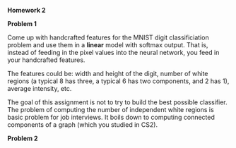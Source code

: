 **Homework 2**

**Problem 1**

Come up with handcrafted features for the MNIST digit classificiation problem and use them in a **linear** model with softmax output. That is, instead of feeding in the pixel values into the neural network, you feed in your handcrafted features.

The features could be: width and height of the digit, number of white regions (a typical 8 has three, a typical 6 has two components, and 2 has 1), average intensity, etc. 

The goal of this assignment is not to try to build the best possible classifier. The problem of computing the number of independent white regions is basic problem for job interviews. It boils down to computing connected components of a graph (which you studied in CS2).

**Problem 2**
